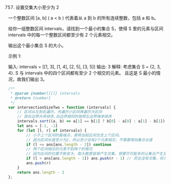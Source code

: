 757. 设置交集大小至少为 2

一个整数区间 [a, b] ( a < b ) 代表着从 a 到 b 的所有连续整数，包括 a 和 b。

给你一组整数区间 intervals，请找到一个最小的集合 S，使得 S 里的元素与区间 intervals 中的每一个整数区间都至少有 2 个元素相交。

输出这个最小集合 S 的大小。

示例 1:

输入: intervals = [[1, 3], [1, 4], [2, 5], [3, 5]]
输出: 3
解释:
考虑集合 S = {2, 3, 4}. S 与 intervals 中的四个区间都有至少 2 个相交的元素。
且这是 S 最小的情况，故我们输出 3。

```js
/**
 * @param {number[][]} intervals
 * @return {number}
 */
var intersectionSizeTwo = function (intervals) {
    // 区间从左到右遍历，先遍历小区间再遍历大区间
    // 按右边界升序排序,右边界相同的按照左边界降序排序
    intervals.sort((a, b) => a[1] == b[1] ? b[0] - a[0] : a[1] - b[1])
    let ans = [-1, -1]
    for (let [l, r] of intervals) {
        // 小于上个区间的最端点，表明当前区间包含上个区间，
        // 因为区间长度至少为2，所以至少会有2个元素相交，不需要增加集合长度
        if (l <= ans[ans.length - 2]) continue
        // 两个区间相交的元素不到两个的情况
        // 因为区间的位置不断变大，取大数更容易产生交集，想要尽可能多的让集合产生交集，所以添加较大的两个数r-1,r
        if (l > ans[ans.length - 1]) ans.push(r - 1) // 完全没有交集，将次大数也加进去
        ans.push(r)
    }
    return ans.length - 2
};
```
